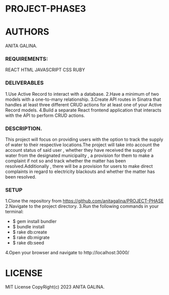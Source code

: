 # PROJECT-PHASE3

# AUTHORS
ANITA GALINA.

### REQUIREMENTS: 
REACT 
HTML
JAVASCRIPT
CSS
RUBY

### DELIVERABLES 
1.Use Active Record to interact with a database.
2.Have a minimum of two models with a one-to-many relationship.
3.Create API routes in Sinatra that handles at least three different CRUD actions for at least one of your Active Record models.
4.Build a separate React frontend application that interacts with the API to perform CRUD actions.

### DESCRIPTION. 

This project will focus on providing users with the option to track the supply of water to their respective locations.The project will take into account the account status of said user , whether they have received the supply of water from the designated municipality , a provision for them to make a complaint if not so and track whether the matter has been resolved.Additionally , there will be a provision for users to make direct complaints in regard to electricity blackouts and whether the matter has been resolved.



### SETUP
1.Clone the repository from https://github.com/anitagalina/PROJECT-PHASE
2.Navigate to the project directory.
3.Run the following commands in your terminal:
* $ gem install bundler
* $ bundle install
* $ rake db:create
* $ rake db:migrate
* $ rake db:seed

4.Open your browser and navigate to http://localhost:3000/



# LICENSE
MIT License CopyRight(c) 2023  ANITA GALINA.


